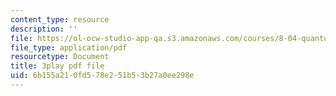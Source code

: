 ```yaml
---
content_type: resource
description: ''
file: https://ol-ocw-studio-app-qa.s3.amazonaws.com/courses/8-04-quantum-physics-i-spring-2016/6b155a210fd578e251b53b27a0ee298e_37-GdFJGSXs.pdf
file_type: application/pdf
resourcetype: Document
title: 3play pdf file
uid: 6b155a21-0fd5-78e2-51b5-3b27a0ee298e
---
```

